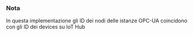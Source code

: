 ### Nota
In questa implementazione gli ID dei nodi delle istanze OPC-UA coincidono con gli ID dei devices su IoT Hub
